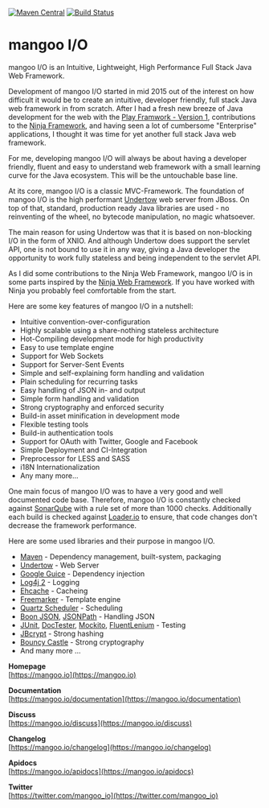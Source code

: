 [![Maven Central](https://maven-badges.herokuapp.com/maven-central/io.mangoo/mangooio/badge.svg?style=flat)](http://search.maven.org/#search|ga|1|io.mangoo)
[![Build Status](https://travis-ci.org/svenkubiak/mangooio.svg?branch=master)](https://travis-ci.org/svenkubiak/mangooio)

mangoo I/O
================

mangoo I/O is an Intuitive, Lightweight, High Performance Full Stack Java Web Framework.

Development of mangoo I/O started in mid 2015 out of the interest on
how difficult it would be to create an intuitive, developer friendly,
full stack Java web framework in from scratch. After I had a fresh new breeze of
Java development for the web with the [Play
Framwork - Version 1](https://www.playframework.com), contributions to the
[Ninja Framework](http://www.ninjaframework.org), and having seen a lot of
cumbersome "Enterprise" applications, I thought it was time for yet
another full stack Java web framework.

For me, developing mangoo I/O will always be about having a developer friendly,
fluent and easy to understand web framework with a small learning curve for the Java ecosystem.
This will be the untouchable base line.

At its core, mangoo I/O is a classic MVC-Framework. The foundation of mangoo I/O is the high
performant [Undertow](http://undertow.io) web server from JBoss. On top of that, standard, production ready Java libraries are used - no reinventing of the wheel, no bytecode manipulation, no magic whatsoever.

The main reason for using Undertow was that it is based on non-blocking I/O in the form of XNIO. And although Undertow does support the servlet API, one is not bound to use it in any way, giving a Java developer the opportunity to work fully stateless and being independent to the servlet API.

As I did some contributions to the Ninja Web Framework, mangoo I/O is in some parts inspired by the [Ninja
Web Framework](http://www.ninjaframework.org). If you have worked with Ninja you probably feel comfortable from the start.

Here are some key features of mangoo I/O in a nutshell:

* Intuitive convention-over-configuration
* Highly scalable using a share-nothing stateless architecture
* Hot-Compiling development mode for high productivity
* Easy to use template engine
* Support for Web Sockets
* Support for Server-Sent Events
* Simple and self-explaining form handling and validation
* Plain scheduling for recurring tasks  
* Easy handling of JSON in- and output
* Simple form handling and validation
* Strong cryptography and enforced security
* Build-in asset minification in development mode
* Flexible testing tools
* Build-in authentication tools
* Support for OAuth with Twitter, Google and Facebook
* Simple Deployment and CI-Integration
* Preprocessor for LESS and SASS
* i18N Internationalization
* Any many more...

One main focus of mangoo I/O was to have a very good and well documented code
base. Therefore, mangoo I/O is constantly checked against
[SonarQube](http://www.sonarqube.org) with a rule set of more than 1000
checks. Additionally each build is checked against [Loader.io](https://loader.io/) to ensure, that
code changes don't decrease the framework performance.

Here are some used libraries and their purpose in mangoo I/O.

* [Maven](https://maven.apache.org/) - Dependency management, built-system, packaging
* [Undertow](http://undertow.io/) - Web Server
* [Google Guice](https://github.com/google/guice) - Dependency injection
* [Log4j 2](https://logging.apache.org/log4j/2.x/) - Logging
* [Ehcache](http://www.ehcache.org/) - Cacheing
* [Freemarker](http://freemarker.org/) - Template engine
* [Quartz Scheduler](https://quartz-scheduler.org/) - Scheduling
* [Boon JSON](https://github.com/boonproject/boon), [JSONPath](http://goessner.net/articles/JsonPath/) - Handling JSON
* [JUnit](http://junit.org/), [DocTester](http://www.doctester.org/), [Mockito](http://mockito.org/), [FluentLenium](https://github.com/FluentLenium/FluentLenium) - Testing
* [JBcrypt](http://www.mindrot.org/projects/jBCrypt/) - Strong hashing
* [Bouncy Castle](https://www.bouncycastle.org/) - Strong cryptography
* And many more ...

**Homepage**   
[https://mangoo.io](https://mangoo.io)

**Documentation**   
[https://mangoo.io/documentation](https://mangoo.io/documentation)  

**Discuss**   
[https://mangoo.io/discuss](https://mangoo.io/discuss)  

**Changelog**   
[https://mangoo.io/changelog](https://mangoo.io/changelog)  

**Apidocs**   
[https://mangoo.io/apidocs](https://mangoo.io/apidocs)

**Twitter**  
[https://twitter.com/mangoo_io](https://twitter.com/mangoo_io)
